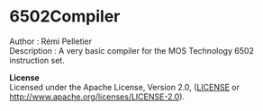 # 6502Compiler
Author : Rémi Pelletier  
Description : A very basic compiler for the MOS Technology 6502 instruction set.  
  
**License**  
Licensed under the Apache License, Version 2.0, ([LICENSE](LICENSE) or http://www.apache.org/licenses/LICENSE-2.0).
